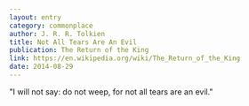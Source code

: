 ```yaml
---
layout: entry
category: commonplace
author: J. R. R. Tolkien
title: Not All Tears Are An Evil
publication: The Return of the King
link: https://en.wikipedia.org/wiki/The_Return_of_the_King
date: 2014-08-29
---
```


"I will not say: do not weep, for not all tears are an evil."